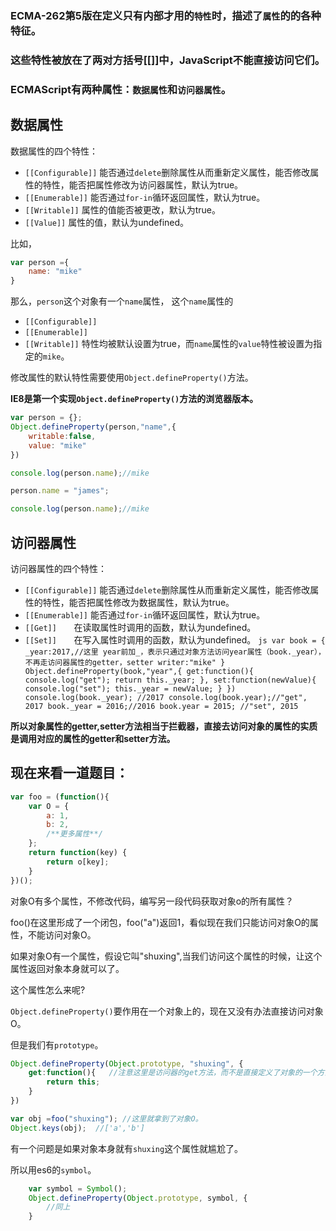 ### ECMA-262第5版在定义只有内部才用的`特性`时，描述了`属性`的的各种特征。
### 这些特性被放在了两对方括号[[]]中，JavaScript不能直接访问它们。
### ECMAScript有两种属性：`数据属性`和`访问器属性`。

## 数据属性
数据属性的四个特性：
 - `[[Configurable]]`  能否通过`delete`删除属性从而重新定义属性，能否修改属性的特性，能否把属性修改为访问器属性，默认为true。
 - `[[Enumerable]]`    能否通过`for-in`循环返回属性，默认为true。
 - `[[Writable]]`      属性的值能否被更改，默认为true。
 - `[[Value]]`         属性的值，默认为undefined。

比如，
```js
var person ={
	name: "mike"
}
```
那么，`person`这个对象有一个`name`属性，
这个`name`属性的
   - `[[Configurable]]`
   - `[[Enumerable]]`
   - `[[Writable]]`
    特性均被默认设置为true，而`name`属性的`value`特性被设置为指定的`mike`。

修改属性的默认特性需要使用`Object.defineProperty()`方法。

**IE8是第一个实现`Object.defineProperty()`方法的浏览器版本。**
```js
var person = {};
Object.defineProperty(person,"name",{
	writable:false,
	value: "mike"
})

console.log(person.name);//mike

person.name = "james";

console.log(person.name);//mike
```

## 访问器属性
访问器属性的四个特性：
 - `[[Configurable]]`  能否通过`delete`删除属性从而重新定义属性，能否修改属性的特性，能否把属性修改为数据属性，默认为true。
 - `[[Enumerable]]`    能否通过`for-in`循环返回属性，默认为true。
 - `[[Get]]`        在读取属性时调用的函数，默认为undefined。
 - `[[Set]]`        在写入属性时调用的函数，默认为undefined。
		```js
		var book = {
			_year:2017,//这里 year前加_，表示只通过对象方法访问year属性（book._year），不再走访问器属性的getter，setter
			writer:"mike"
		}
		Object.defineProperty(book,"year",{
			get:function(){
				console.log("get");
				return this._year;
			},
			set:function(newValue){
				console.log("set");
				this._year = newValue;
			}
		})
		console.log(book._year); //2017
		console.log(book.year);//"get", 2017
		book._year = 2016;//2016
		book.year = 2015; //"set", 2015
		```

**所以对象属性的getter,setter方法相当于拦截器，直接去访问对象的属性的实质是调用对应的属性的getter和setter方法。**

## 现在来看一道题目：
```js
var foo = (function(){
	var O = {
		a: 1,
		b: 2,
		/**更多属性**/
	};
	return function(key) {
		return o[key];
	}
})();
```

对象O有多个属性，不修改代码，编写另一段代码获取对象o的所有属性？

foo()在这里形成了一个闭包，foo("a")返回1，看似现在我们只能访问对象O的属性，不能访问对象O。

如果对象O有一个属性，假设它叫"shuxing",当我们访问这个属性的时候，让这个属性返回对象本身就可以了。

这个属性怎么来呢?

`Object.defineProperty()`要作用在一个对象上的，现在又没有办法直接访问对象O。

但是我们有`prototype`。
```js
Object.defineProperty(Object.prototype, "shuxing", {
	get:function(){   //注意这里是访问器的get方法，而不是直接定义了对象的一个方法。因为在setter,getter里面，this指向的总是对象本身！
		return this;
	}
})

var obj =foo("shuxing"); //这里就拿到了对象O。
Object.keys(obj);  //['a','b']
```

有一个问题是如果对象本身就有`shuxing`这个属性就尴尬了。
 
所以用es6的`symbol`。
```js
	var symbol = Symbol();
	Object.defineProperty(Object.prototype, symbol, {
		//同上
	}
```
